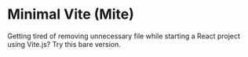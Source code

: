 # Minimal Vite (Mite)

Getting tired of removing unnecessary file while starting a React project using Vite.js? Try this bare version.

